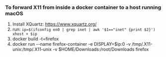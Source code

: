 ### To forward X11 from inside a docker container to a host running macOS

1. Install XQuartz: https://www.xquartz.org/
2. run:
`ip=$(ifconfig en0 | grep inet | awk '$1=="inet" {print $2}')                                                             
xhost + $ip`
3. docker build -t=firefox
4. docker run --name firefox-container -e DISPLAY=$ip:0 -v /tmp/.X11-unix:/tmp/.X11-unix -v $HOME/Downloads:/root/Downloads firefox